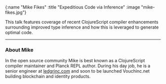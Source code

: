 {:name "Mike Fikes"
 :title "Expeditious Code via Inference"
 :image "mike-fikes.jpg"}

This talk features coverage of recent ClojureScript compiler enhancements surrounding improved type inference and how this is leveraged to generate optimal code.

---

### About Mike

In the open source community Mike is best known as a ClojureScript compiler maintainer and Planck REPL author. During his day job, he is a senior engineer at [ledgrinc.com](https://ledgrinc.com/) and soon to be launched Vouchinc.net building blockchain and identity products.
